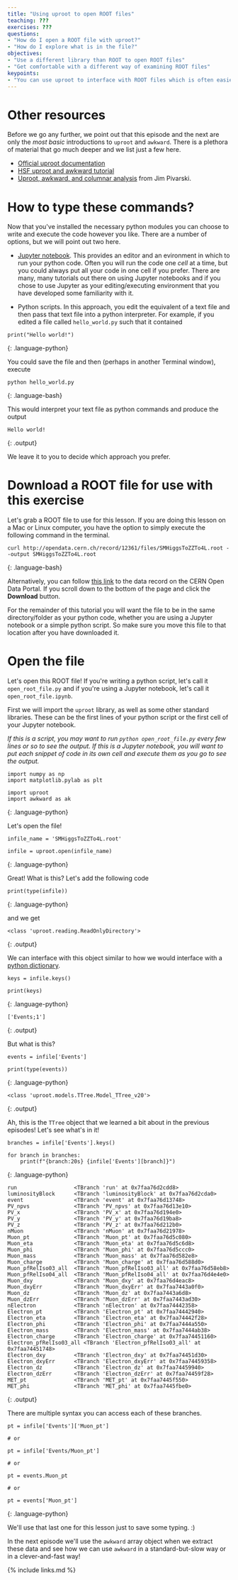 ```yaml
---
title: "Using uproot to open ROOT files"
teaching: ???
exercises: ???
questions:
- "How do I open a ROOT file with uproot?"
- "How do I explore what is in the file?"
objectives:
- "Use a different library than ROOT to open ROOT files"
- "Get comfortable with a different way of examining ROOT files"
keypoints:
- "You can use uproot to interface with ROOT files which is often easier than installing the full ROOT ecosystem."
---
```


# Other resources

Before we go any further, we point out that this episode and the next are only the
*most basic* introductions to `uproot` and `awkward`. There is a plethora of material
that go much deeper and we list just a few here. 

* [Official uproot documentation](https://uproot.readthedocs.io/en/latest/basic.html)
* [HSF uproot and awkward tutorial](https://hsf-training.github.io/hsf-training-uproot-webpage/aio/index.html)
* [Uproot, awkward, and columnar analysis](https://github.com/jpivarski-talks/2020-06-08-uproot-awkward-columnar-hats) 
from Jim Pivarski.

# How to type these commands?

Now that you've installed the necessary python modules you can choose to write and execute the code however 
you like. There are a number of options, but we will point out two here. 

* [Jupyter notebook](https://jupyter.org/). This provides an editor and an evironment in which to run
your python code. Often you will run the code one *cell* at a time, but you could always put all your 
code in one cell if you prefer. There are many, many tutorials out there on using Jupyter notebooks
and if you chose to use Jupyter as your editing/executing environment that you have developed some
familiarity with it. 

* Python scripts. In this approach, you edit the equivalent of a text file and then pass that text
file into a python interpreter. For example, if you edited a file called `hello_world.py` such that
it contained

~~~
print("Hello world!")
~~~
{: .language-python}

You could save the file and then (perhaps in another Terminal window), execute

~~~
python hello_world.py
~~~
{: .language-bash}

This would interpret your text file as python commands and produce the output

~~~
Hello world!
~~~
{: .output}

We leave it to you to decide which approach you prefer.

# Download a ROOT file for use with this exercise

Let's grab a ROOT file to use for this lesson. If you are doing this lesson on a Mac or Linux computer, 
you have the option to simply execute the following command in the terminal. 

~~~
curl http://opendata.cern.ch/record/12361/files/SMHiggsToZZTo4L.root --output SMHiggsToZZTo4L.root
~~~
{: .language-bash}

Alternatively, you can follow [this link](http://opendata.cern.ch/record/12361) to the data record
on the CERN Open Data Portal. If you scroll down to the bottom of the page and click 
the **Download** button. 

For the remainder of this tutorial you will want the file to be in the same directory/folder
as your python code, whether you are using a Jupyter notebook or a simple python script. So make
sure you move this file to that location after you have downloaded it. 


# Open the file

Let's open this ROOT file! 
If you're writing a python script, let's call it `open_root_file.py` and if you're using
a Jupyter notebook, let's call it `open_root_file.ipynb`. 

First we will import the `uproot` library, as well as some other standard
libraries. These can be the first lines of your python script or the first cell of your Jupyter notebook.

*If this is a script, you may want to run `python open_root_file.py` every few lines or so to see the output.
If this is a Jupyter notebook, you will want to put each snippet of code in its own cell and execute
them as you go to see the output.*


~~~
import numpy as np
import matplotlib.pylab as plt

import uproot
import awkward as ak
~~~
{: .language-python}

Let's open the file!

~~~
infile_name = 'SMHiggsToZZTo4L.root'

infile = uproot.open(infile_name)
~~~
{: .language-python}

Great! What is this? Let's add the following code


~~~
print(type(infile))
~~~
{: .language-python}

and we get

~~~
<class 'uproot.reading.ReadOnlyDirectory'>
~~~
{: .output}

We can interface with this object similar to how we would interface
with a [python dictionary](https://www.w3schools.com/python/python_dictionaries.asp).


~~~
keys = infile.keys()

print(keys)
~~~
{: .language-python}

~~~
['Events;1']
~~~
{: .output}

But what is this? 
~~~
events = infile['Events']

print(type(events))
~~~
{: .language-python}

~~~
<class 'uproot.models.TTree.Model_TTree_v20'>
~~~
{: .output}

Ah, this is the `TTree` object that we learned a bit about in the previous episodes! Let's see what's in it!


~~~
branches = infile['Events'].keys()

for branch in branches:
    print(f"{branch:20s} {infile['Events'][branch]}")
~~~
{: .language-python}

~~~
run                  <TBranch 'run' at 0x7faa76d2cdd8>
luminosityBlock      <TBranch 'luminosityBlock' at 0x7faa76d2cda0>
event                <TBranch 'event' at 0x7faa76d13748>
PV_npvs              <TBranch 'PV_npvs' at 0x7faa76d13e10>
PV_x                 <TBranch 'PV_x' at 0x7faa76d194e0>
PV_y                 <TBranch 'PV_y' at 0x7faa76d19ba8>
PV_z                 <TBranch 'PV_z' at 0x7faa76d212b0>
nMuon                <TBranch 'nMuon' at 0x7faa76d21978>
Muon_pt              <TBranch 'Muon_pt' at 0x7faa76d5c080>
Muon_eta             <TBranch 'Muon_eta' at 0x7faa76d5c6d8>
Muon_phi             <TBranch 'Muon_phi' at 0x7faa76d5ccc0>
Muon_mass            <TBranch 'Muon_mass' at 0x7faa76d582e8>
Muon_charge          <TBranch 'Muon_charge' at 0x7faa76d588d0>
Muon_pfRelIso03_all  <TBranch 'Muon_pfRelIso03_all' at 0x7faa76d58eb8>
Muon_pfRelIso04_all  <TBranch 'Muon_pfRelIso04_all' at 0x7faa76d4e4e0>
Muon_dxy             <TBranch 'Muon_dxy' at 0x7faa76d4eac8>
Muon_dxyErr          <TBranch 'Muon_dxyErr' at 0x7faa7443a0f0>
Muon_dz              <TBranch 'Muon_dz' at 0x7faa7443a6d8>
Muon_dzErr           <TBranch 'Muon_dzErr' at 0x7faa7443ad30>
nElectron            <TBranch 'nElectron' at 0x7faa74442358>
Electron_pt          <TBranch 'Electron_pt' at 0x7faa74442940>
Electron_eta         <TBranch 'Electron_eta' at 0x7faa74442f28>
Electron_phi         <TBranch 'Electron_phi' at 0x7faa7444a550>
Electron_mass        <TBranch 'Electron_mass' at 0x7faa7444ab38>
Electron_charge      <TBranch 'Electron_charge' at 0x7faa74451160>
Electron_pfRelIso03_all <TBranch 'Electron_pfRelIso03_all' at 0x7faa74451748>
Electron_dxy         <TBranch 'Electron_dxy' at 0x7faa74451d30>
Electron_dxyErr      <TBranch 'Electron_dxyErr' at 0x7faa74459358>
Electron_dz          <TBranch 'Electron_dz' at 0x7faa74459940>
Electron_dzErr       <TBranch 'Electron_dzErr' at 0x7faa74459f28>
MET_pt               <TBranch 'MET_pt' at 0x7faa7445f550>
MET_phi              <TBranch 'MET_phi' at 0x7faa7445fbe0>
~~~
{: .output}

There are multiple syntax you can access each of these branches.


~~~
pt = infile['Events']['Muon_pt']

# or 

pt = infile['Events/Muon_pt']

# or

pt = events.Muon_pt

# or

pt = events['Muon_pt']
~~~
{: .language-python}

We'll use that last one for this lesson just to save some typing. :) 

In the next episode we'll use the `awkward` array object when we extract these data
and see how we can use `awkward` in a standard-but-slow way or in a clever-and-fast way!

{% include links.md %}


